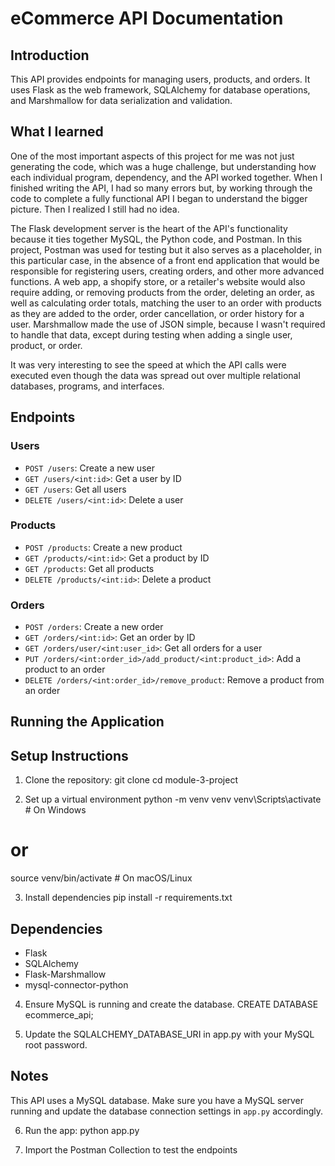 # eCommerce API Documentation

## Introduction

This API provides endpoints for managing users, products, and orders. It uses Flask as the web framework, SQLAlchemy for database operations, and Marshmallow for data serialization and validation.

## What I learned
One of the most important aspects of this project for me was not just generating the code, which was a huge challenge, but understanding how each individual program, dependency, and the API worked together. When I finished writing the API, I had so many errors but, by working through the code to complete a fully functional API I began to understand the bigger picture. Then I realized I still had no idea. 

The Flask development server is the heart of the API's functionality because it ties together MySQL, the Python code, and Postman. In this project, Postman was used for testing but it also serves as a placeholder, in this particular case, in the absence of a front end application that would be responsible for registering users, creating orders, and other more advanced functions. A web app, a shopify store, or a retailer's website would also require adding, or removing products from the order, deleting an order, as well as calculating order totals, matching the user to an order with products as they are added to the order, order cancellation, or order history for a user. Marshmallow made the use of JSON simple, because I wasn't required to handle that data, except during testing when adding a single user, product, or order.

It was very interesting to see the speed at which the API calls were executed even though the data was spread out over multiple relational databases, programs, and interfaces.

## Endpoints

### Users

* `POST /users`: Create a new user
* `GET /users/<int:id>`: Get a user by ID
* `GET /users`: Get all users
* `DELETE /users/<int:id>`: Delete a user

### Products

* `POST /products`: Create a new product
* `GET /products/<int:id>`: Get a product by ID
* `GET /products`: Get all products
* `DELETE /products/<int:id>`: Delete a product

### Orders

* `POST /orders`: Create a new order
* `GET /orders/<int:id>`: Get an order by ID
* `GET /orders/user/<int:user_id>`: Get all orders for a user
* `PUT /orders/<int:order_id>/add_product/<int:product_id>`: Add a product to an order
* `DELETE /orders/<int:order_id>/remove_product`: Remove a product from an order

## Running the Application

## Setup Instructions
1. Clone the repository:
git clone [<repo-url>](https://github.com/PlibreDev/eCommerce-API)
cd module-3-project

2. Set up a virtual environment
python -m venv venv
venv\Scripts\activate  # On Windows
# or
source venv/bin/activate  # On macOS/Linux

3. Install dependencies
pip install -r requirements.txt

## Dependencies

* Flask
* SQLAlchemy
* Flask-Marshmallow
* mysql-connector-python

4. Ensure MySQL is running and create the database.
CREATE DATABASE ecommerce_api;

5. Update the SQLALCHEMY_DATABASE_URI in app.py with your MySQL root password.

## Notes

This API uses a MySQL database. Make sure you have a MySQL server running and update the database connection settings in `app.py` accordingly.

6. Run the app:
python app.py

7. Import the Postman Collection to test the endpoints

